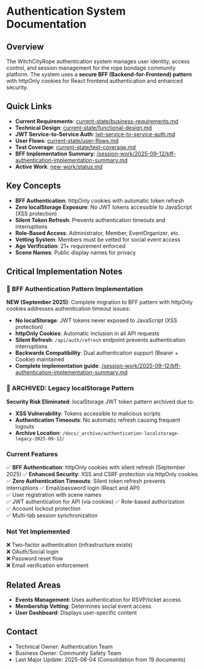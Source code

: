 # Authentication System Documentation
<!-- Last Updated: 2025-09-12 -->
<!-- Version: 3.0 -->
<!-- Owner: Authentication Team -->
<!-- Status: Active - BFF Pattern Implementation Complete -->

## Overview
The WitchCityRope authentication system manages user identity, access control, and session management for the rope bondage community platform. The system uses a **secure BFF (Backend-for-Frontend) pattern** with httpOnly cookies for React frontend authentication and enhanced security.

## Quick Links
- **Current Requirements**: [current-state/business-requirements.md](current-state/business-requirements.md)
- **Technical Design**: [current-state/functional-design.md](current-state/functional-design.md)
- **JWT Service-to-Service Auth**: [jwt-service-to-service-auth.md](jwt-service-to-service-auth.md)
- **User Flows**: [current-state/user-flows.md](current-state/user-flows.md)
- **Test Coverage**: [current-state/test-coverage.md](current-state/test-coverage.md)
- **BFF Implementation Summary**: [/session-work/2025-09-12/bff-authentication-implementation-summary.md](/session-work/2025-09-12/bff-authentication-implementation-summary.md)
- **Active Work**: [new-work/status.md](new-work/status.md)

## Key Concepts
- **BFF Authentication**: httpOnly cookies with automatic token refresh
- **Zero localStorage Exposure**: No JWT tokens accessible to JavaScript (XSS protection)
- **Silent Token Refresh**: Prevents authentication timeouts and interruptions
- **Role-Based Access**: Administrator, Member, EventOrganizer, etc.
- **Vetting System**: Members must be vetted for social event access
- **Age Verification**: 21+ requirement enforced
- **Scene Names**: Public display names for privacy

## Critical Implementation Notes

### 🔐 BFF Authentication Pattern Implementation
**NEW (September 2025)**: Complete migration to BFF pattern with httpOnly cookies addresses authentication timeout issues:
- **No localStorage**: JWT tokens never exposed to JavaScript (XSS protection)
- **httpOnly Cookies**: Automatic inclusion in all API requests
- **Silent Refresh**: `/api/auth/refresh` endpoint prevents authentication interruptions
- **Backwards Compatibility**: Dual authentication support (Bearer + Cookie) maintained
- **Complete implementation guide**: [/session-work/2025-09-12/bff-authentication-implementation-summary.md](/session-work/2025-09-12/bff-authentication-implementation-summary.md)

### 🚨 ARCHIVED: Legacy localStorage Pattern
**Security Risk Eliminated**: localStorage JWT token pattern archived due to:
- **XSS Vulnerability**: Tokens accessible to malicious scripts
- **Authentication Timeouts**: No automatic refresh causing frequent logouts
- **Archive Location**: `/docs/_archive/authentication-localstorage-legacy-2025-09-12/`

### Current Features
✅ **BFF Authentication**: httpOnly cookies with silent refresh (September 2025)
✅ **Enhanced Security**: XSS and CSRF protection via httpOnly cookies
✅ **Zero Authentication Timeouts**: Silent token refresh prevents interruptions
✅ Email/password login (React and API)  
✅ User registration with scene names  
✅ JWT authentication for API (via cookies)
✅ Role-based authorization  
✅ Account lockout protection  
✅ Multi-tab session synchronization

### Not Yet Implemented
❌ Two-factor authentication (infrastructure exists)  
❌ OAuth/Social login  
❌ Password reset flow  
❌ Email verification enforcement  

## Related Areas
- **Events Management**: Uses authentication for RSVP/ticket access
- **Membership Vetting**: Determines social event access
- **User Dashboard**: Displays user-specific content

## Contact
- Technical Owner: Authentication Team
- Business Owner: Community Safety Team
- Last Major Update: 2025-08-04 (Consolidation from 19 documents)